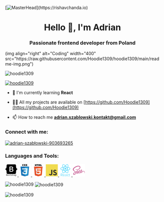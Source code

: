 [![MasterHead](https://1.bp.blogspot.com/-7A4WynwLsM...)](https://rishavchanda.io)
<h1 align="center">Hello 👋, I'm Adrian</h1>
<h3 align="center">Passionate frontend developer from Poland</h3>
(img align="right" alt="Coding" width="400" src="https://raw.githubusercontent.com/Hoodie1309/hoodie1309/main/readme-img.png")

<p align="left"> <img src="https://komarev.com/ghpvc/?username=hoodie1309&label=Profile%20views&color=0e75b6&style=flat" alt="hoodie1309" /> </p>

<p align="left"> <a href="https://github.com/ryo-ma/github-profile-trophy"><img src="https://github-profile-trophy.vercel.app/?username=hoodie1309" alt="hoodie1309" /></a> </p>

- 🌱 I'm currently learning **React**

- 👨‍💻 All my projects are available on [https://github.com/Hoodie1309](https://github.com/Hoodie1309)

- 📫 How to reach me **adrian.szablowski.kontakt@gmail.com**

<h3 align="left">Connect with me:</h3>
<p align="left">
<a href="https://linkedin.com/in/adrian-szabłowski-903693265" target="blank"><img align="center" src="https://raw.githubusercontent.com/rahuldkjain/github-profile-readme-generator/master/src/images/icons/Social/linked-in-alt.svg" alt="adrian-szabłowski-903693265" height="30" width="40" /></a>
</p>

<h3 align="left">Languages and Tools:</h3>
<p align="left"> <a href="https://getbootstrap.com" target="_blank" rel="noreferrer"> <img src="https://raw.githubusercontent.com/devicons/devicon/master/icons/bootstrap/bootstrap-plain-wordmark.svg" alt="bootstrap" width="40" height="40"/> </a> <a href="https://www.w3schools.com/css/" target="_blank" rel="noreferrer"> <img src="https://raw.githubusercontent.com/devicons/devicon/master/icons/css3/css3-original-wordmark.svg" alt="css3" width="40" height="40"/> </a> <a href="https://www.w3.org/html/" target="_blank" rel="noreferrer"> <img src="https://raw.githubusercontent.com/devicons/devicon/master/icons/html5/html5-original-wordmark.svg" alt="html5" width="40" height="40"/> </a> <a href="https://developer.mozilla.org/en-US/docs/Web/JavaScript" target="_blank" rel="noreferrer"> <img src="https://raw.githubusercontent.com/devicons/devicon/master/icons/javascript/javascript-original.svg" alt="javascript" width="40" height="40"/> </a> <a href="https://reactjs.org/" target="_blank" rel="noreferrer"> <img src="https://raw.githubusercontent.com/devicons/devicon/master/icons/react/react-original-wordmark.svg" alt="react" width="40" height="40"/> </a> <a href="https://sass-lang.com" target="_blank" rel="noreferrer"> <img src="https://raw.githubusercontent.com/devicons/devicon/master/icons/sass/sass-original.svg" alt="sass" width="40" height="40"/> </a> </p>

<p><img align="left" src="https://github-readme-stats.vercel.app/api/top-langs?username=hoodie1309&show_icons=true&locale=en&layout=compact" alt="hoodie1309" /></p>

<p>&nbsp;<img align="center" src="https://github-readme-stats.vercel.app/api?username=hoodie1309&show_icons=true&locale=en" alt="hoodie1309" /></p>

<p><img align="center" src="https://github-readme-streak-stats.herokuapp.com/?user=hoodie1309&" alt="hoodie1309" /></p>
